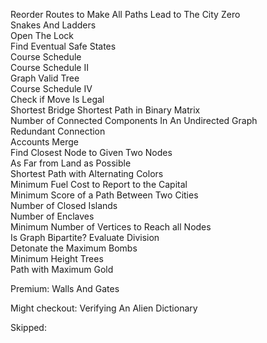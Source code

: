 <!-- Island Perimeter	 -->
<!-- Find the Town Judge	 -->
<!-- Number of Islands   	 -->
<!-- Max Area of Island   	 -->
<!-- Clone Graph   	 -->
<!-- Rotting Oranges   	 -->
<!-- Count Sub Islands	 -->
<!-- Pacific Atlantic Water Flow   	 -->
<!-- Surrounded Regions   	 -->

Reorder Routes to Make All Paths Lead to The City Zero	
Snakes And Ladders	
Open The Lock	
Find Eventual Safe States	
Course Schedule   	
Course Schedule II   	
Graph Valid Tree   	
Course Schedule IV	
Check if Move Is Legal	
Shortest Bridge	
Shortest Path in Binary Matrix	
Number of Connected Components In An Undirected Graph   	
Redundant Connection   	
Accounts Merge	
Find Closest Node to Given Two Nodes	
As Far from Land as Possible	
Shortest Path with Alternating Colors	
Minimum Fuel Cost to Report to the Capital	
Minimum Score of a Path Between Two Cities	
Number of Closed Islands	
Number of Enclaves	
Minimum Number of Vertices to Reach all Nodes	
Is Graph Bipartite?	
Evaluate Division	
Detonate the Maximum Bombs	
Minimum Height Trees	
Path with Maximum Gold

Premium:
Walls And Gates   	


Might checkout:
Verifying An Alien Dictionary	

Skipped:
